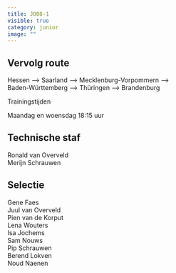 ```yaml
---
title: JO08-1
visible: true
category: junior
image: ""
---
```

## Vervolg route



Hessen --> Saarland --> Mecklenburg-Vorpommern --> \
Baden-Württemberg --> Thüringen --> Brandenburg





Trainingstijden

Maandag en woensdag 18:15 uur

## Technische staf

R﻿onald van Overveld\
M﻿erijn Schrauwen

## Selectie

G﻿ene Faes\
J﻿uul van Overveld\
P﻿ien van de Korput\
L﻿ena Wouters\
I﻿sa Jochems\
S﻿am Nouws\
P﻿ip Schrauwen\
B﻿erend Lokven\
N﻿oud Naenen